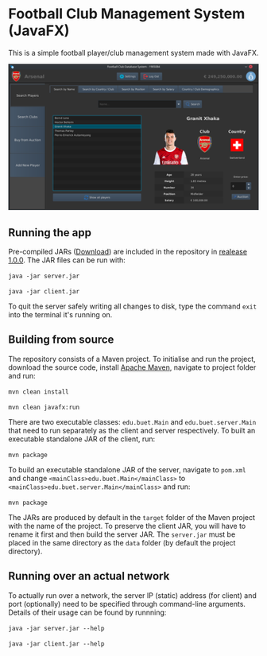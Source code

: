 # Football Club Management System (JavaFX) 
This is a simple football player/club management system made with JavaFX. 

![Preview of Football Club Management System](https://raw.githubusercontent.com/WJGalib/1-2_term-project-java/main/preview.png)

## Running the app

Pre-compiled JARs ([Download](https://github.com/WJGalib/1-2_term-project-java/releases/download/1.0.0/1-2_term-project-java_football-manager_1905084.zip)) are included in the repository in [realease 1.0.0](https://github.com/WJGalib/1-2_term-project-java/releases/tag/1.0.0).
The JAR files can be run with:

```java -jar server.jar```

```java -jar client.jar```

To quit the server safely writing all changes to disk, type the command ```exit``` into the terminal it's running on.

## Building from source

The repository consists of a Maven project. To initialise and run the project, download the source code, install [Apache Maven](https://maven.apache.org/), navigate to project folder and run:

``` mvn clean install ```

``` mvn clean javafx:run ```


There are two executable classes: ```edu.buet.Main``` and ```edu.buet.server.Main``` that need to run separately as the client and server respectively. To built an executable standalone JAR of the client, run:

 ``` mvn package ```


To build an executable standalone JAR of the server, navigate to ```pom.xml``` and change ```<mainClass>edu.buet.Main</mainClass>``` to ```<mainClass>edu.buet.server.Main</mainClass>``` and run:

 ``` mvn package ```


The JARs are produced by default in the ```target``` folder of the Maven project with the name of the project. To preserve the client JAR, you will have to rename it first and then build the server JAR. The ```server.jar``` must be placed in the same directory as the ```data``` folder (by default the project directory).


## Running over an actual network

To actually run over a network, the server IP (static) address (for client) and port (optionally) need to be specified through command-line arguments. Details of their usage can be found by runnning: 

``` java -jar server.jar --help ```

``` java -jar client.jar --help ```

